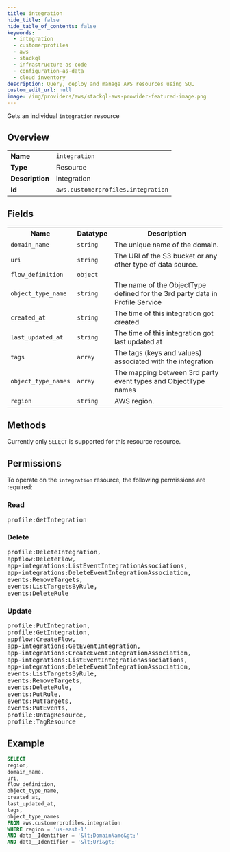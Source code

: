 ```yaml
---
title: integration
hide_title: false
hide_table_of_contents: false
keywords:
  - integration
  - customerprofiles
  - aws
  - stackql
  - infrastructure-as-code
  - configuration-as-data
  - cloud inventory
description: Query, deploy and manage AWS resources using SQL
custom_edit_url: null
image: /img/providers/aws/stackql-aws-provider-featured-image.png
---
```

Gets an individual <code>integration</code> resource

## Overview
<table><tbody>
<tr><td><b>Name</b></td><td><code>integration</code></td></tr>
<tr><td><b>Type</b></td><td>Resource</td></tr>
<tr><td><b>Description</b></td><td>integration</td></tr>
<tr><td><b>Id</b></td><td><code>aws.customerprofiles.integration</code></td></tr>
</tbody></table>

## Fields
<table><tbody>
<tr><th>Name</th><th>Datatype</th><th>Description</th></tr>
<tr><td><code>domain_name</code></td><td><code>string</code></td><td>The unique name of the domain.</td></tr>
<tr><td><code>uri</code></td><td><code>string</code></td><td>The URI of the S3 bucket or any other type of data source.</td></tr>
<tr><td><code>flow_definition</code></td><td><code>object</code></td><td></td></tr>
<tr><td><code>object_type_name</code></td><td><code>string</code></td><td>The name of the ObjectType defined for the 3rd party data in Profile Service</td></tr>
<tr><td><code>created_at</code></td><td><code>string</code></td><td>The time of this integration got created</td></tr>
<tr><td><code>last_updated_at</code></td><td><code>string</code></td><td>The time of this integration got last updated at</td></tr>
<tr><td><code>tags</code></td><td><code>array</code></td><td>The tags (keys and values) associated with the integration</td></tr>
<tr><td><code>object_type_names</code></td><td><code>array</code></td><td>The mapping between 3rd party event types and ObjectType names</td></tr>
<tr><td><code>region</code></td><td><code>string</code></td><td>AWS region.</td></tr>

</tbody></table>

## Methods
Currently only <code>SELECT</code> is supported for this resource resource.

## Permissions

To operate on the <code>integration</code> resource, the following permissions are required:

### Read
<pre>
profile:GetIntegration</pre>

### Delete
<pre>
profile:DeleteIntegration,
appflow:DeleteFlow,
app-integrations:ListEventIntegrationAssociations,
app-integrations:DeleteEventIntegrationAssociation,
events:RemoveTargets,
events:ListTargetsByRule,
events:DeleteRule</pre>

### Update
<pre>
profile:PutIntegration,
profile:GetIntegration,
appflow:CreateFlow,
app-integrations:GetEventIntegration,
app-integrations:CreateEventIntegrationAssociation,
app-integrations:ListEventIntegrationAssociations,
app-integrations:DeleteEventIntegrationAssociation,
events:ListTargetsByRule,
events:RemoveTargets,
events:DeleteRule,
events:PutRule,
events:PutTargets,
events:PutEvents,
profile:UntagResource,
profile:TagResource</pre>


## Example
```sql
SELECT
region,
domain_name,
uri,
flow_definition,
object_type_name,
created_at,
last_updated_at,
tags,
object_type_names
FROM aws.customerprofiles.integration
WHERE region = 'us-east-1'
AND data__Identifier = '&lt;DomainName&gt;'
AND data__Identifier = '&lt;Uri&gt;'
```
